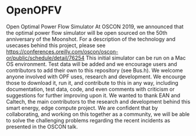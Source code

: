 # OpenOPFV
Open Optimal Power Flow Simulator
At OSCON 2019, we announced that the optimal power flow simulator will be open sourced on the 50th anniversary of the Moonshot. For a description of the technology and usecases behind this project, please see https://conferences.oreilly.com/oscon/oscon-or/public/schedule/detail/76254
This initial simulator can be run on a Mac OS environment. Test data will be added and we encourage users and contributors to add their own to this repository (see Bus.h). We welcome anyone involved with OPF uses, research and development. We encourge those to download it, run it, and contribute to this in any way, including documentation, test data, code, and even comments with criticism or suggestions for further improving upon it. We wanted to thank EAN and Caltech, the main contributors to the research and development behind this smart energy, edge compute project.  We are confident that by collaborating, and working on this together as a community, we will be able to solve the challenging problems regarding the recent incidents as presented in the OSCON talk.
